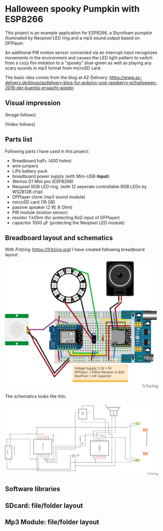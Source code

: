 # Halloween spooky Pumpkin with ESP8266

<!-- Bei diesem Projekt handelt es sich um eine Beispielapplikation für ESP8266, einen per Neopixel-LED-Ring illuminierten Styropor-Kürbis und einer Soundausgabe auf Basis von DFPlayer.  -->
This project is an example application for ESP8266, a Styrofoam pumpkin illuminated by Neopixel LED ring and a mp3 sound output based on DFPlayer.

<!-- Ein zusätzlich über einen Interrupt-Eingang angeschlossenen PIR-Bewegungsmelder erkennt Bewegungen in der Umgebung und bewirkt ein Umschalten des LED-Lichtpatterns von einer gemütlichen Feuerimitation in ein "gruseliges" Blaugrün sowie das Abspielen von beliebigen gruseligen Sounds im mp3-Format. -->
An additional PIR motion sensor connected via an interrupt input recognizes movements in the environment and causes the LED light pattern to switch from a cozy fire imitation to a "spooky" blue-green as well as playing any scary sounds in mp3 format from microSD card.

<!-- Die grundsätzliche Idee stammt vom Blog bei AZ-Delivery:  -->
The basic idea comes from the blog at AZ-Delivery: https://www.az-delivery.de/blogs/azdelivery-blog-fur-arduino-und-raspberry-pi/halloween-2019-der-kuerbis-erwacht-wieder.

## Visual impression

(Image follows)

(Video follows)

## Parts list

<!-- Folgende Bauteile habe ich verbaut (abgesehen von einem Breadboard mit den entsprechenden Jumpern): -->
Following parts I have used in this project:

- Breadboard half+ (400 holes)
- wire jumpers
- LiPo battery pack
- breadboard power supply (with Mini-USB-**Input**)
- Wemos D1 Mini pro (ESP8266)
- Neopixel RGB LED ring, (with 12 seperate controllable RGB LEDs by WS2812B chip)
- DFPlayer clone (mp3 sound module)
- microSD card (16 GB)
- passive speaker (2 W, 8 Ohm)
- PIR module (motion sensor)
- resistor 1 kOhm (for protecting RxD input of DFPlayer)
- capacitor 1000 µF (protecting the Neopixel LED module)

## Breadboard layout and schematics

<!-- Mit Fritzing (https://fritzing.org) habe ich folgenden Schaltplan erstellt: -->
With *Fritzing* (https://fritzing.org) I have created following breadboard layout:

![Breadboard Layout](./fritzing/esp8266_Neopixel_PIR_Halloween_Breadboard.png)

The schematics looks like this:

![Schematics](./fritzing/esp8266_Neopixel_PIR_Halloween_Schematics.png)

## Software libraries

## SDcard: file/folder layout


## Mp3 Module: file/folder layout












<!--  -->
